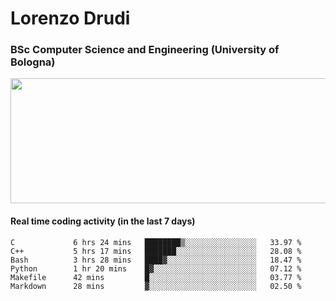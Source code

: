 # Lorenzo Drudi
### BSc Computer Science and Engineering (University of Bologna)

<img src="https://github-readme-stats-lorenzodrudi.vercel.app//api?username=LorenzoDrudi&count_private=true&show_icons=true&theme=gruvbox" height=200px width=550px>

<!---Use wakatime plugins to track the coding time--->
#### Real time coding activity (in the last 7 days)
<!--START_SECTION:waka-->

```text
C             6 hrs 24 mins   ████████▒░░░░░░░░░░░░░░░░   33.97 %
C++           5 hrs 17 mins   ███████░░░░░░░░░░░░░░░░░░   28.08 %
Bash          3 hrs 28 mins   ████▓░░░░░░░░░░░░░░░░░░░░   18.47 %
Python        1 hr 20 mins    █▓░░░░░░░░░░░░░░░░░░░░░░░   07.12 %
Makefile      42 mins         █░░░░░░░░░░░░░░░░░░░░░░░░   03.77 %
Markdown      28 mins         ▓░░░░░░░░░░░░░░░░░░░░░░░░   02.50 %
```

<!--END_SECTION:waka-->
